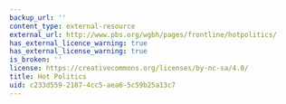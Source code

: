 ```yaml
---
backup_url: ''
content_type: external-resource
external_url: http://www.pbs.org/wgbh/pages/frontline/hotpolitics/
has_external_licence_warning: true
has_external_license_warning: true
is_broken: ''
license: https://creativecommons.org/licenses/by-nc-sa/4.0/
title: Hot Politics
uid: c233d559-2187-4cc5-aea6-5c59b25a13c7
---
```

